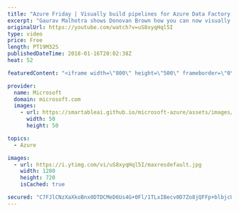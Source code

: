 ```yaml
---
title: "Azure Friday | Visually build pipelines for Azure Data Factory V2"
excerpt: "Gaurav Malhotra shows Donovan Brown how you can now visually build pipelines for Azure Data Factory V2 and be more productive by getting pipelines up & running quickly without writing any code.  For more information, see:  ADF v2: Visual Tools enabled in public preview (blog) - https://azure.microsoft.com/en-us/blog/adf-v2-visual-tools-enabled-in-public-preview/"
originalUrl: https://youtube.com/watch?v=uS8xyqHql5I
type: video
price: Free
length: PT19M32S
publishedDateTime: 2018-01-16T20:02:38Z
heat: 52

featuredContent: "<iframe width=\"800\" height=\"500\" frameborder=\"0\" src=\"https://www.youtube.com/embed/uS8xyqHql5I\" allow=\"accelerometer; autoplay; encrypted-media; gyroscope; picture-in-picture\" allowfullscreen></iframe>"

provider:
  name: Microsoft
  domain: microsoft.com
  images:
    - url: https://smartableai.github.io/microsoft-azure/assets/images/organizations/microsoft.com-50x50.jpg
      width: 50
      height: 50

topics:
  - Azure

images:
  - url: https://i.ytimg.com/vi/uS8xyqHql5I/maxresdefault.jpg
    width: 1280
    height: 720
    isCached: true

secured: "C7FJlCNzXaXkoBnx0DTDCMeD6Us4G+0Fl/1TLxIBecv0D7Zo8jQFFp+blbjcUXd3IYfgoHufLWh7OGyinKGIMFy2Os036hyU1fmMMDk1KY80kBLA79Ez5jjdbMk8yH0N6nkTHr4V0DAFkkQHWrdchBKgOjr7gezxz5S77wMfOjmTn0Ex8CDWATN8NeHWcefUThYtu65m+T5CkH3rzeWYVY0zbKnb6XywWTclFkg+zSwk8uNGNCslQRWMSNspYwMI3iJ472eo8Z+10nrENyQk4r6s6LPOpwVv/tNpQDAcM2TQQAIz96XeUW23y5As/GR5IukEg/tyN3vr9WX7c6C3T6TRvRE6B21BfUaeFxFkrXR2+2APMCSGewa1hINXEooJyWZBKmjEjsiGMBg+AAiNRt+Zxv0WFlxGNVTqc9Jn4eo=;Ii8x26UmjncFlhId9/MiIA=="
---
```


